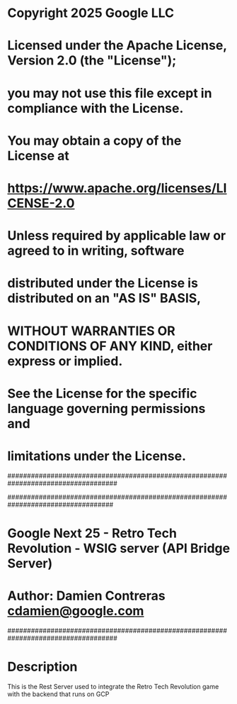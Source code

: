 # Copyright 2025 Google LLC
#
# Licensed under the Apache License, Version 2.0 (the "License");
# you may not use this file except in compliance with the License.
# You may obtain a copy of the License at
#
#     https://www.apache.org/licenses/LICENSE-2.0
#
# Unless required by applicable law or agreed to in writing, software
# distributed under the License is distributed on an "AS IS" BASIS,
# WITHOUT WARRANTIES OR CONDITIONS OF ANY KIND, either express or implied.
# See the License for the specific language governing permissions and
# limitations under the License.
####################################################################################


###################################################################################
# Google Next 25 - Retro Tech Revolution  - WSIG server (API Bridge Server)
#
# Author: Damien Contreras cdamien@google.com
####################################################################################


# Description
This is the Rest Server used to integrate the Retro Tech Revolution game with the backend that runs on GCP